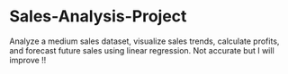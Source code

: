 # Sales-Analysis-Project
Analyze a medium sales dataset, visualize sales trends, calculate profits, and forecast future sales using linear regression. Not accurate but I will improve !!
